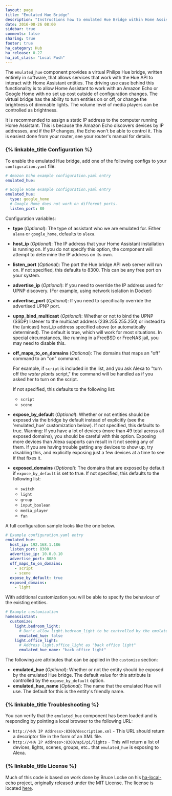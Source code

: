```yaml
---
layout: page
title: "Emulated Hue Bridge"
description: "Instructions how to emulated Hue Bridge within Home Assistant."
date: 2016-08-26 08:00
sidebar: true
comments: false
sharing: true
footer: true
ha_category: Hub
ha_release: 0.27
ha_iot_class: "Local Push"
---
```


The `emulated_hue` component provides a virtual Philips Hue bridge, written entirely in software, that allows services that work with the Hue API to interact with Home Assistant
entities. The driving use case behind this functionality is to allow Home Assistant to work with an Amazon Echo or Google Home with no set up cost outside of configuration changes.
The virtual bridge has the ability to turn entities on or off, or change the brightness of dimmable lights. The volume level of media players can be controlled as brightness.

<p class='note'>
  It is recommended to assign a static IP address to the computer running Home Assistant. This is because the Amazon Echo discovers devices by IP addresses, and if the IP changes, the Echo won't be able to control it. This is easiest done from your router, see your router's manual for details.
</p>

### {% linkable_title Configuration %}

To enable the emulated Hue bridge, add one of the following configs to your `configuration.yaml` file:

```yaml
# Amazon Echo example configuration.yaml entry
emulated_hue:
```

```yaml
# Google Home example configuration.yaml entry
emulated_hue:
  type: google_home
  # Google Home does not work on different ports.
  listen_port: 80
```

Configuration variables:

- **type** (*Optional*): The type of assistant who we are emulated for. Either `alexa` or `google_home`, defaults to `alexa`.
- **host_ip** (*Optional*): The IP address that your Home Assistant installation is running on. If you do not specify this option, the component will attempt to determine the IP address on its own.
- **listen_port** (*Optional*): The port the Hue bridge API web server will run on. If not specified, this defaults to 8300. This can be any free port on your system.

- **advertise_ip** (*Optional*): If you need to override the IP address used for UPNP discovery. (For example, using network isolation in Docker)
- **advertise_port** (*Optional*): If you need to specifically override the advertised UPNP port.

- **upnp_bind_multicast** (*Optional*): Whether or not to bind the UPNP (SSDP) listener to the multicast address (239.255.255.250) or instead to the (unicast) host_ip address specified above (or automatically determined). The default is true, which will work for most situations.  In special circumstances, like running in a FreeBSD or FreeNAS jail, you may need to disable this.

- **off_maps_to_on_domains** (*Optional*): The domains that maps an "off" command to an "on" command.
  
  For example, if `script` is included in the list, and you ask Alexa to "turn off the *water plants* script," the command will be handled as if you asked her to turn on the script.
  
  If not specified, this defaults to the following list:
  
  - `script`
  - `scene`

- **expose_by_default** (*Optional*): Whether or not entities should be exposed via the bridge by default instead of explicitly (see the 'emulated_hue' customization below). If not specified, this defaults to true. Warning: If you have a lot of devices (more than 49 total across all exposed domains), you should be careful with this option. Exposing more devices than Alexa supports can result in it not seeing any of them.  If you are having trouble getting any devices to show up, try disabling this, and explicitly exposing just a few devices at a time to see if that fixes it.

- **exposed_domains** (*Optional*): The domains that are exposed by default if `expose_by_default` is set to true. If not specified, this defaults to the following list:
  - `switch`
  - `light`
  - `group`
  - `input_boolean`
  - `media_player`
  - `fan`

A full configuration sample looks like the one below.

```yaml
# Example configuration.yaml entry
emulated_hue:
  host_ip: 192.168.1.186
  listen_port: 8300
  advertise_ip: 10.0.0.10
  advertise_port: 8080
  off_maps_to_on_domains:
    - script
    - scene
  expose_by_default: true
  exposed_domains:
    - light
```

With additional customization you will be able to specify the behaviour of the existing entities. 

```yaml
# Example customization
homeassistant:
  customize:
    light.bedroom_light:
      # Don't allow light.bedroom_light to be controlled by the emulated Hue bridge
      emulated_hue: false
    light.office_light:
      # Address light.office_light as "back office light"
      emulated_hue_name: "back office light"
```

The following are attributes that can be applied in the `customize` section:

- **emulated_hue** (*Optional*): Whether or not the entity should be exposed by the emulated Hue bridge. The default value for this attribute is controlled by the `expose_by_default` option.
- **emulated_hue_name** (*Optional*): The name that the emulated Hue will use. The default for this is the entity's friendly name.

### {% linkable_title Troubleshooting %}

You can verify that the `emulated_hue` component has been loaded and is responding by pointing a local browser to the following URL:

 - `http://<HA IP Address>:8300/description.xml` - This URL should return a descriptor file in the form of an XML file.
 - `http://<HA IP Address>:8300/api/pi/lights` - This will return a list of devices, lights, scenes, groups, etc.. that `emulated_hue` is exposing to Alexa.


### {% linkable_title License %}

Much of this code is based on work done by Bruce Locke on his [ha-local-echo](https://github.com/blocke/ha-local-echo) project, originally released under the MIT License. The license is located [here](https://github.com/blocke/ha-local-echo/blob/b9bf5dcaae6d8e305e2283179ffba64bde9ed29e/LICENSE).
